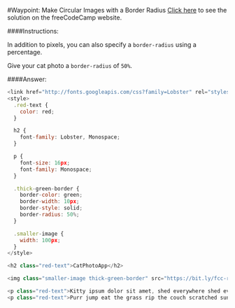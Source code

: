 #Waypoint: Make Circular Images with a Border Radius
<a href="http://freecodecamp.com/challenges/Waypoint:%20Make%20Circular%20Images%20with%20a%20Border%20Radius?solution=%3Clink%20href%3D%22http%3A%2F%2Ffonts.googleapis.com%2Fcss%3Ffamily%3DLobster%22%20rel%3D%22stylesheet%22%20type%3D%22text%2Fcss%22%3E%0A%3Cstyle%3E%0A%20%20.red-text%20%7B%0A%20%20%20%20color%3A%20red%3B%0A%20%20%7D%0A%0A%20%20h2%20%7B%0A%20%20%20%20font-family%3A%20Lobster%2C%20Monospace%3B%0A%20%20%7D%0A%0A%20%20p%20%7B%0A%20%20%20%20font-size%3A%2016px%3B%0A%20%20%20%20font-family%3A%20Monospace%3B%0A%20%20%7D%0A%0A%20%20.thick-green-border%20%7B%0A%20%20%20%20border-color%3A%20green%3B%0A%20%20%20%20border-width%3A%2010px%3B%0A%20%20%20%20border-style%3A%20solid%3B%0A%20%20%20%20border-radius%3A%2050%25%3B%0A%20%20%7D%0A%0A%20%20.smaller-image%20%7B%0A%20%20%20%20width%3A%20100px%3B%0A%20%20%7D%0A%3C%2Fstyle%3E%0A%0A%3Ch2%20class%3D%22red-text%22%3ECatPhotoApp%3C%2Fh2%3E%0A%0A%3Cimg%20class%3D%22smaller-image%20thick-green-border%22%20src%3D%22https%3A%2F%2Fbit.ly%2Ffcc-relaxing-cat%22%3E%0A%0A%3Cp%20class%3D%22red-text%22%3EKitty%20ipsum%20dolor%20sit%20amet%2C%20shed%20everywhere%20shed%20everywhere%20stretching%20attack%20your%20ankles%20chase%20the%20red%20dot%2C%20hairball%20run%20catnip%20eat%20the%20grass%20sniff.%3C%2Fp%3E%0A%3Cp%20class%3D%22red-text%22%3EPurr%20jump%20eat%20the%20grass%20rip%20the%20couch%20scratched%20sunbathe%2C%20shed%20everywhere%20rip%20the%20couch%20sleep%20in%20the%20sink%20fluffy%20fur%20catnip%20scratched.%3C%2Fp%3E%0A" target="_blank">Click here</a> to see the solution on the freeCodeCamp website.


####Instructions:
<p class="wrappable negative-10">In addition to pixels, you can also specify a <code>border-radius</code> using a percentage.</p><p class="wrappable negative-10">Give your cat photo a <code>border-radius</code> of <code>50%</code>.</p><div class="negative-bottom-margin-30"></div>


####Answer:
```javascript
<link href="http://fonts.googleapis.com/css?family=Lobster" rel="stylesheet" type="text/css">
<style>
  .red-text {
    color: red;
  }

  h2 {
    font-family: Lobster, Monospace;
  }

  p {
    font-size: 16px;
    font-family: Monospace;
  }

  .thick-green-border {
    border-color: green;
    border-width: 10px;
    border-style: solid;
    border-radius: 50%;
  }

  .smaller-image {
    width: 100px;
  }
</style>

<h2 class="red-text">CatPhotoApp</h2>

<img class="smaller-image thick-green-border" src="https://bit.ly/fcc-relaxing-cat">

<p class="red-text">Kitty ipsum dolor sit amet, shed everywhere shed everywhere stretching attack your ankles chase the red dot, hairball run catnip eat the grass sniff.</p>
<p class="red-text">Purr jump eat the grass rip the couch scratched sunbathe, shed everywhere rip the couch sleep in the sink fluffy fur catnip scratched.</p>

```